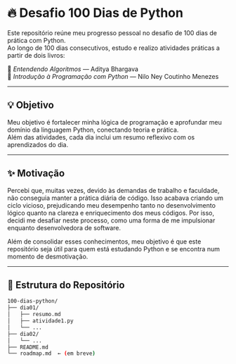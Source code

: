 # 🔥 Desafio 100 Dias de Python

Este repositório reúne meu progresso pessoal no desafio de 100 dias de prática com Python.  
Ao longo de 100 dias consecutivos, estudo e realizo atividades práticas a partir de dois livros:

📘 *Entendendo Algoritmos* — Aditya Bhargava  
🐍 *Introdução à Programação com Python* — Nilo Ney Coutinho Menezes

---

## 💡 Objetivo

Meu objetivo é fortalecer minha lógica de programação e aprofundar meu domínio da linguagem Python, conectando teoria e prática.  
Além das atividades, cada dia inclui um resumo reflexivo com os aprendizados do dia.

---
## ✨ Motivação
Percebi que, muitas vezes, devido às demandas de trabalho e faculdade, não conseguia manter a prática diária de código. Isso acabava criando um ciclo vicioso, prejudicando meu desempenho tanto no desenvolvimento lógico quanto na clareza e enriquecimento dos meus códigos. Por isso, decidi me desafiar neste processo, como uma forma de me impulsionar enquanto desenvolvedora de software.

Além de consolidar esses conhecimentos, meu objetivo é que este repositório seja útil para quem está estudando Python e se encontra num momento de desmotivação.

---
## 🧭 Estrutura do Repositório

```bash
100-dias-python/
├── dia01/
│   ├── resumo.md
│   ├── atividade1.py
│   └── ...
├── dia02/
│   └── ...
├── README.md
└── roadmap.md  ← (em breve)
